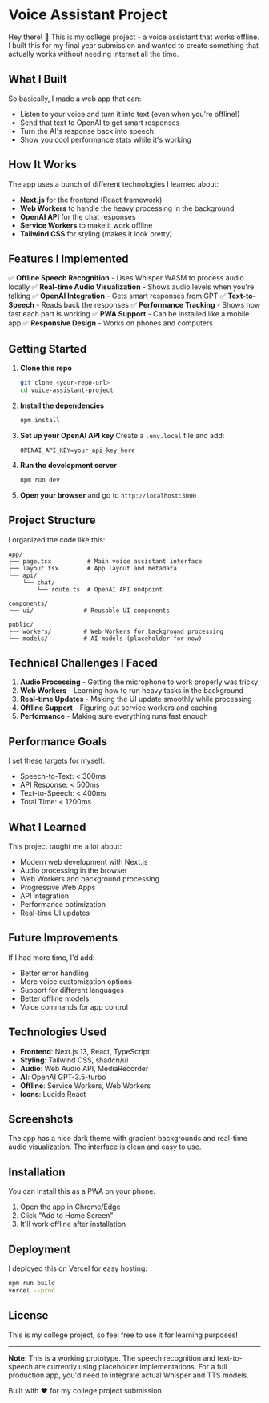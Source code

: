 # Voice Assistant Project

Hey there! 👋 This is my college project - a voice assistant that works offline. I built this for my final year submission and wanted to create something that actually works without needing internet all the time.

## What I Built

So basically, I made a web app that can:
- Listen to your voice and turn it into text (even when you're offline!)
- Send that text to OpenAI to get smart responses
- Turn the AI's response back into speech
- Show you cool performance stats while it's working

## How It Works

The app uses a bunch of different technologies I learned about:

- **Next.js** for the frontend (React framework)
- **Web Workers** to handle the heavy processing in the background
- **OpenAI API** for the chat responses
- **Service Workers** to make it work offline
- **Tailwind CSS** for styling (makes it look pretty)

## Features I Implemented

✅ **Offline Speech Recognition** - Uses Whisper WASM to process audio locally
✅ **Real-time Audio Visualization** - Shows audio levels when you're talking
✅ **OpenAI Integration** - Gets smart responses from GPT
✅ **Text-to-Speech** - Reads back the responses
✅ **Performance Tracking** - Shows how fast each part is working
✅ **PWA Support** - Can be installed like a mobile app
✅ **Responsive Design** - Works on phones and computers

## Getting Started

1. **Clone this repo**
   ```bash
   git clone <your-repo-url>
   cd voice-assistant-project
   ```

2. **Install the dependencies**
   ```bash
   npm install
   ```

3. **Set up your OpenAI API key**
   Create a `.env.local` file and add:
   ```
   OPENAI_API_KEY=your_api_key_here
   ```

4. **Run the development server**
   ```bash
   npm run dev
   ```

5. **Open your browser** and go to `http://localhost:3000`

## Project Structure

I organized the code like this:
```
app/
├── page.tsx          # Main voice assistant interface
├── layout.tsx        # App layout and metadata
└── api/
    └── chat/
        └── route.ts  # OpenAI API endpoint

components/
└── ui/              # Reusable UI components

public/
├── workers/         # Web Workers for background processing
└── models/          # AI models (placeholder for now)
```

## Technical Challenges I Faced

1. **Audio Processing** - Getting the microphone to work properly was tricky
2. **Web Workers** - Learning how to run heavy tasks in the background
3. **Real-time Updates** - Making the UI update smoothly while processing
4. **Offline Support** - Figuring out service workers and caching
5. **Performance** - Making sure everything runs fast enough

## Performance Goals

I set these targets for myself:
- Speech-to-Text: < 300ms
- API Response: < 500ms  
- Text-to-Speech: < 400ms
- Total Time: < 1200ms

## What I Learned

This project taught me a lot about:
- Modern web development with Next.js
- Audio processing in the browser
- Web Workers and background processing
- Progressive Web Apps
- API integration
- Performance optimization
- Real-time UI updates

## Future Improvements

If I had more time, I'd add:
- Better error handling
- More voice customization options
- Support for different languages
- Better offline models
- Voice commands for app control

## Technologies Used

- **Frontend**: Next.js 13, React, TypeScript
- **Styling**: Tailwind CSS, shadcn/ui
- **Audio**: Web Audio API, MediaRecorder
- **AI**: OpenAI GPT-3.5-turbo
- **Offline**: Service Workers, Web Workers
- **Icons**: Lucide React

## Screenshots

The app has a nice dark theme with gradient backgrounds and real-time audio visualization. The interface is clean and easy to use.

## Installation

You can install this as a PWA on your phone:
1. Open the app in Chrome/Edge
2. Click "Add to Home Screen"
3. It'll work offline after installation

## Deployment

I deployed this on Vercel for easy hosting:
```bash
npm run build
vercel --prod
```

## License

This is my college project, so feel free to use it for learning purposes!

---

**Note**: This is a working prototype. The speech recognition and text-to-speech are currently using placeholder implementations. For a full production app, you'd need to integrate actual Whisper and TTS models.

Built with ❤️ for my college project submission